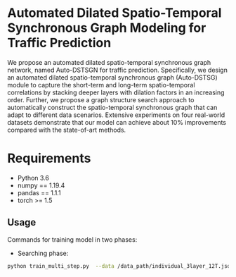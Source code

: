 # Automated Dilated Spatio-Temporal Synchronous Graph Modeling for Traffic Prediction

We propose an automated dilated spatio-temporal synchronous graph network, named Auto-DSTSGN for traffic prediction. Specifically, we design an automated dilated spatio-temporal synchronous graph (Auto-DSTSG) module to capture the short-term and long-term spatio-temporal correlations by stacking deeper layers with dilation factors in an increasing order. Further, we propose a graph structure search approach to automatically construct the spatio-temporal synchronous graph that can adapt to different data scenarios. Extensive experiments on four real-world datasets demonstrate that our model can achieve about 10% improvements compared with the state-of-art methods. 

# Requirements
- Python 3.6
- numpy == 1.19.4
- pandas == 1.1.1
- torch >= 1.5

## Usage
Commands for training model in two phases:

- Searching phase:
```bash
python train_multi_step.py  --data /data_path/individual_3layer_12T.json --runs 5  --epochs 60  --print_every 5 --batch_size 64 --tolerance 15   --node_dim 40   --step_size1 2500 --skip_channels 40 --residual_channels 40  --sts_kernal_size 2 --expid _pems08 --forcp 0 --device cuda:0 --in_dim 1 --max_value 10000
```

